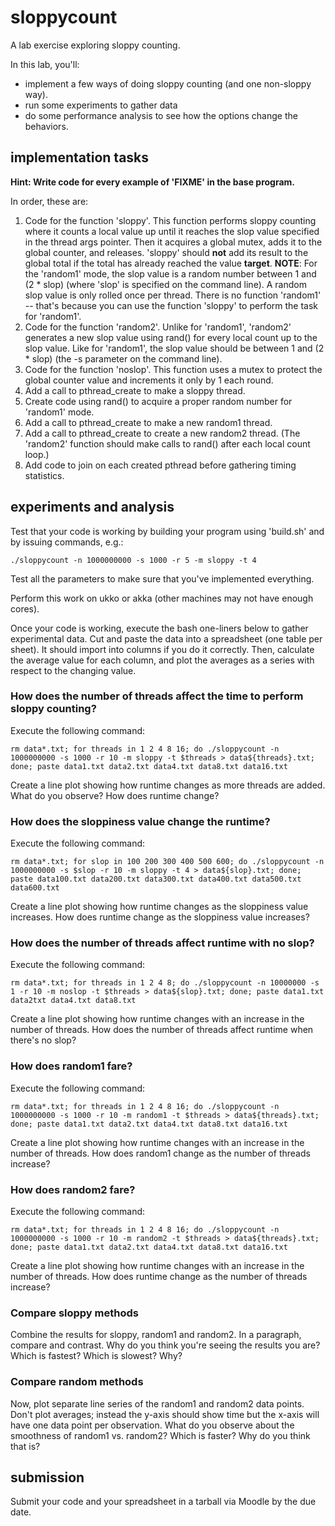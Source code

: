 # sloppycount
A lab exercise exploring sloppy counting.

In this lab, you'll:

 * implement a few ways of doing sloppy counting (and one non-sloppy way). 
 * run some experiments to gather data
 * do some performance analysis to see how the options change the behaviors.

## implementation tasks

**Hint: Write code for every example of 'FIXME' in the base program.**

In order, these are:

 1. Code for the function 'sloppy'. This function performs sloppy counting where it counts a local value up until it reaches the slop value specified in the thread args pointer. Then it acquires a global mutex, adds it to the global counter, and releases. 'sloppy' should **not** add its result to the global total if the total has already reached the value **target**. **NOTE**: For the 'random1' mode, the slop value is a random number between 1 and (2 * slop) (where 'slop' is specified on the command line). A random slop value is only rolled once per thread. There is no function 'random1' -- that's because you can use the function 'sloppy' to perform the task for 'random1'.
 1. Code for the function 'random2'. Unlike for 'random1', 'random2' generates a new slop value using rand() for every local count up to the slop value. Like for 'random1', the slop value should be between 1 and (2 * slop) (the -s parameter on the command line).
 1. Code for the function 'noslop'. This function uses a mutex to protect the global counter value and increments it only by 1 each round.
 1. Add a call to pthread\_create to make a sloppy thread.
 1. Create code using rand() to acquire a proper random number for 'random1' mode.
 1. Add a call to pthread\_create to make a new random1 thread.
 1. Add a call to pthread\_create to create a new random2 thread. (The 'random2' function should make calls to rand() after each local count loop.)
 1. Add code to join on each created pthread before gathering timing statistics. 

## experiments and analysis

Test that your code is working by building your program using 'build.sh' and by issuing commands, e.g.:

`./sloppycount -n 1000000000 -s 1000 -r 5 -m sloppy -t 4`

Test all the parameters to make sure that you've implemented everything.

Perform this work on ukko or akka (other machines may not have enough cores).

Once your code is working, execute the bash one-liners below to gather experimental data. Cut and paste the data into a spreadsheet (one table per sheet). It should import into columns if you do it correctly. Then, calculate the average value for each column, and plot the averages as a series with respect to the changing value.

### How does the number of threads affect the time to perform sloppy counting?

Execute the following command:

`rm data*.txt; for threads in 1 2 4 8 16; do ./sloppycount -n 1000000000 -s 1000 -r 10 -m sloppy -t $threads > data${threads}.txt; done; paste data1.txt data2.txt data4.txt data8.txt data16.txt`

Create a line plot showing how runtime changes as more threads are added. What do you observe? How does runtime change?

### How does the sloppiness value change the runtime?

Execute the following command:

`rm data*.txt; for slop in 100 200 300 400 500 600; do ./sloppycount -n 1000000000 -s $slop -r 10 -m sloppy -t 4 > data${slop}.txt; done; paste data100.txt data200.txt data300.txt data400.txt data500.txt data600.txt`

Create a line plot showing how runtime changes as the sloppiness value increases. How does runtime change as the sloppiness value increases?

### How does the number of threads affect runtime with no slop?

Execute the following command:

`rm data*.txt; for threads in 1 2 4 8; do ./sloppycount -n 10000000 -s 1 -r 10 -m noslop -t $threads > data${slop}.txt; done; paste data1.txt data2txt data4.txt data8.txt`

Create a line plot showing how runtime changes with an increase in the number of threads. How does the number of threads affect runtime when there's no slop?

### How does random1 fare?

Execute the following command:

`rm data*.txt; for threads in 1 2 4 8 16; do ./sloppycount -n 1000000000 -s 1000 -r 10 -m random1 -t $threads > data${threads}.txt; done; paste data1.txt data2.txt data4.txt data8.txt data16.txt`

Create a line plot showing how runtime changes with an increase in the number of threads. How does random1 change as the number of threads increase?

### How does random2 fare?

Execute the following command:

`rm data*.txt; for threads in 1 2 4 8 16; do ./sloppycount -n 1000000000 -s 1000 -r 10 -m random2 -t $threads > data${threads}.txt; done; paste data1.txt data2.txt data4.txt data8.txt data16.txt`

Create a line plot showing how runtime changes with an increase in the number of threads. How does runtime change as the number of threads increase?

### Compare sloppy methods

Combine the results for sloppy, random1 and random2. In a paragraph, compare and contrast. Why do you think you're seeing the results you are? Which is fastest? Which is slowest? Why?

### Compare random methods

Now, plot separate line series of the random1 and random2 data points. Don't plot averages; instead the y-axis should show time but the x-axis will have one data point per observation. What do you observe about the smoothness of random1 vs. random2? Which is faster? Why do you think that is?

## submission

Submit your code and your spreadsheet in a tarball via Moodle by the due date.
